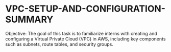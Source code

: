 # VPC-SETUP-AND-CONFIGURATION-SUMMARY
Objective: The goal of this task is to familiarize interns with creating and configuring a Virtual Private Cloud (VPC) in AWS, including key components such as subnets, route tables, and security groups.
